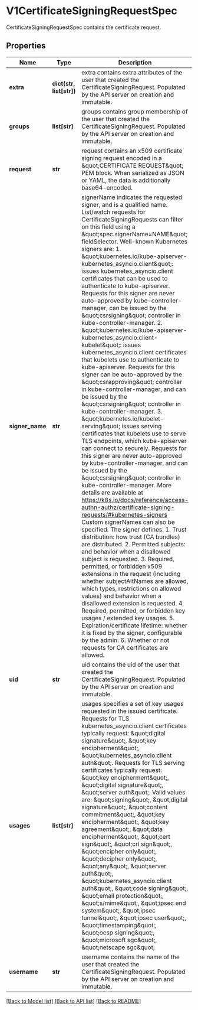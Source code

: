 # V1CertificateSigningRequestSpec

CertificateSigningRequestSpec contains the certificate request.

## Properties
Name | Type | Description | Notes
------------ | ------------- | ------------- | -------------
**extra** | **dict(str, list[str])** | extra contains extra attributes of the user that created the CertificateSigningRequest. Populated by the API server on creation and immutable. | [optional] 
**groups** | **list[str]** | groups contains group membership of the user that created the CertificateSigningRequest. Populated by the API server on creation and immutable. | [optional] 
**request** | **str** | request contains an x509 certificate signing request encoded in a \&quot;CERTIFICATE REQUEST\&quot; PEM block. When serialized as JSON or YAML, the data is additionally base64-encoded. | 
**signer_name** | **str** | signerName indicates the requested signer, and is a qualified name.  List/watch requests for CertificateSigningRequests can filter on this field using a \&quot;spec.signerName&#x3D;NAME\&quot; fieldSelector.  Well-known Kubernetes signers are:  1. \&quot;kubernetes.io/kube-apiserver-kubernetes_asyncio.client\&quot;: issues kubernetes_asyncio.client certificates that can be used to authenticate to kube-apiserver.   Requests for this signer are never auto-approved by kube-controller-manager, can be issued by the \&quot;csrsigning\&quot; controller in kube-controller-manager.  2. \&quot;kubernetes.io/kube-apiserver-kubernetes_asyncio.client-kubelet\&quot;: issues kubernetes_asyncio.client certificates that kubelets use to authenticate to kube-apiserver.   Requests for this signer can be auto-approved by the \&quot;csrapproving\&quot; controller in kube-controller-manager, and can be issued by the \&quot;csrsigning\&quot; controller in kube-controller-manager.  3. \&quot;kubernetes.io/kubelet-serving\&quot; issues serving certificates that kubelets use to serve TLS endpoints, which kube-apiserver can connect to securely.   Requests for this signer are never auto-approved by kube-controller-manager, and can be issued by the \&quot;csrsigning\&quot; controller in kube-controller-manager.  More details are available at https://k8s.io/docs/reference/access-authn-authz/certificate-signing-requests/#kubernetes-signers  Custom signerNames can also be specified. The signer defines:  1. Trust distribution: how trust (CA bundles) are distributed.  2. Permitted subjects: and behavior when a disallowed subject is requested.  3. Required, permitted, or forbidden x509 extensions in the request (including whether subjectAltNames are allowed, which types, restrictions on allowed values) and behavior when a disallowed extension is requested.  4. Required, permitted, or forbidden key usages / extended key usages.  5. Expiration/certificate lifetime: whether it is fixed by the signer, configurable by the admin.  6. Whether or not requests for CA certificates are allowed. | 
**uid** | **str** | uid contains the uid of the user that created the CertificateSigningRequest. Populated by the API server on creation and immutable. | [optional] 
**usages** | **list[str]** | usages specifies a set of key usages requested in the issued certificate.  Requests for TLS kubernetes_asyncio.client certificates typically request: \&quot;digital signature\&quot;, \&quot;key encipherment\&quot;, \&quot;kubernetes_asyncio.client auth\&quot;.  Requests for TLS serving certificates typically request: \&quot;key encipherment\&quot;, \&quot;digital signature\&quot;, \&quot;server auth\&quot;.  Valid values are:  \&quot;signing\&quot;, \&quot;digital signature\&quot;, \&quot;content commitment\&quot;,  \&quot;key encipherment\&quot;, \&quot;key agreement\&quot;, \&quot;data encipherment\&quot;,  \&quot;cert sign\&quot;, \&quot;crl sign\&quot;, \&quot;encipher only\&quot;, \&quot;decipher only\&quot;, \&quot;any\&quot;,  \&quot;server auth\&quot;, \&quot;kubernetes_asyncio.client auth\&quot;,  \&quot;code signing\&quot;, \&quot;email protection\&quot;, \&quot;s/mime\&quot;,  \&quot;ipsec end system\&quot;, \&quot;ipsec tunnel\&quot;, \&quot;ipsec user\&quot;,  \&quot;timestamping\&quot;, \&quot;ocsp signing\&quot;, \&quot;microsoft sgc\&quot;, \&quot;netscape sgc\&quot; | [optional] 
**username** | **str** | username contains the name of the user that created the CertificateSigningRequest. Populated by the API server on creation and immutable. | [optional] 

[[Back to Model list]](../README.md#documentation-for-models) [[Back to API list]](../README.md#documentation-for-api-endpoints) [[Back to README]](../README.md)


